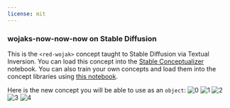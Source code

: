 ```yaml
---
license: mit
---
```

### wojaks-now-now-now on Stable Diffusion
This is the `<red-wojak>` concept taught to Stable Diffusion via Textual Inversion. You can load this concept into the [Stable Conceptualizer](https://colab.research.google.com/github/huggingface/notebooks/blob/main/diffusers/stable_conceptualizer_inference.ipynb) notebook. You can also train your own concepts and load them into the concept libraries using [this notebook](https://colab.research.google.com/github/huggingface/notebooks/blob/main/diffusers/sd_textual_inversion_training.ipynb).

Here is the new concept you will be able to use as an `object`:
![<red-wojak> 0](https://huggingface.co/sd-concepts-library/wojaks-now-now-now/resolve/main/concept_images/1.jpeg)
![<red-wojak> 1](https://huggingface.co/sd-concepts-library/wojaks-now-now-now/resolve/main/concept_images/2.jpeg)
![<red-wojak> 2](https://huggingface.co/sd-concepts-library/wojaks-now-now-now/resolve/main/concept_images/0.jpeg)
![<red-wojak> 3](https://huggingface.co/sd-concepts-library/wojaks-now-now-now/resolve/main/concept_images/3.jpeg)
![<red-wojak> 4](https://huggingface.co/sd-concepts-library/wojaks-now-now-now/resolve/main/concept_images/4.jpeg)

